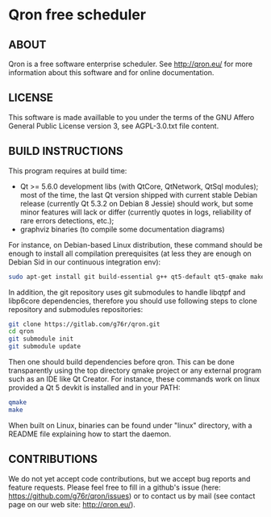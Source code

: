 Qron free scheduler
===================

ABOUT
-----

Qron is a free software enterprise scheduler.
See http://qron.eu/ for more information about this software and
for online documentation.

LICENSE
-------

This software is made availlable to you under the terms of the GNU Affero
General Public License version 3, see AGPL-3.0.txt file content.

BUILD INSTRUCTIONS
------------------

This program requires at build time:
* Qt >= 5.6.0 development libs (with QtCore, QtNetwork, QtSql modules);
  most of the time, the last Qt version shipped with current stable Debian
  release (currently Qt 5.3.2 on Debian 8 Jessie) should work,
  but some minor features will lack or differ (currently quotes in logs,
  reliability of rare errors detections, etc.);
* graphviz binaries (to compile some documentation diagrams)

For instance, on Debian-based Linux distribution, these command should be
enough to install all compilation prerequisites (at less they are enough
on Debian Sid in our continuous integration env):
``` bash
sudo apt-get install git build-essential g++ qt5-default qt5-qmake make graphviz
```

In addition, the git repository uses git submodules to handle libqtpf and
libp6core dependencies, therefore you should use following steps to clone
repository and submodules repositories:

``` bash
git clone https://gitlab.com/g76r/qron.git
cd qron
git submodule init
git submodule update
```

Then one should build dependencies before qron.
This can be done transparently using the top directory qmake project or any
external program such as an IDE like Qt Creator.
For instance, these commands work on linux provided a Qt 5 devkit is installed
and in your PATH:

``` bash
qmake
make
```

When built on Linux, binaries can be found under "linux" directory, with a
README file explaining how to start the daemon.

CONTRIBUTIONS
-------------

We do not yet accept code contributions, but we accept bug reports and feature
requests. Please feel free to fill in a github's issue (here: https://github.com/g76r/qron/issues) or to contact us by mail (see contact page on our web site:
http://qron.eu/).

